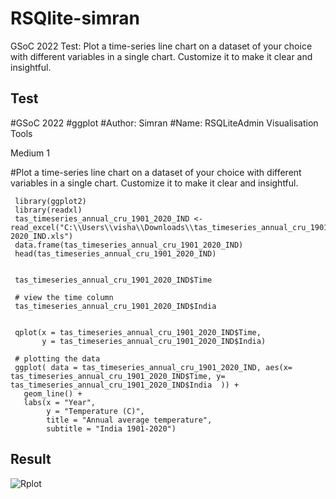 # RSQlite-simran

GSoC 2022
Test: Plot a time-series line chart on a dataset of your choice with different variables in a single chart. Customize it to make it clear and insightful.

## Test
#GSoC 2022
#ggplot
#Author: Simran
#Name: RSQLiteAdmin Visualisation Tools

Medium 1

#Plot a time-series line chart on a dataset of your choice with different variables in a single chart. Customize it to make it clear and insightful.

     
     library(ggplot2)
     library(readxl)
     tas_timeseries_annual_cru_1901_2020_IND <- read_excel("C:\\Users\\visha\\Downloads\\tas_timeseries_annual_cru_1901-2020_IND.xls")
     data.frame(tas_timeseries_annual_cru_1901_2020_IND)
     head(tas_timeseries_annual_cru_1901_2020_IND)
     
     
     tas_timeseries_annual_cru_1901_2020_IND$Time

     # view the time column
     tas_timeseries_annual_cru_1901_2020_IND$India
     
     
     qplot(x = tas_timeseries_annual_cru_1901_2020_IND$Time,
           y = tas_timeseries_annual_cru_1901_2020_IND$India)
     
     # plotting the data
     ggplot( data = tas_timeseries_annual_cru_1901_2020_IND, aes(x= tas_timeseries_annual_cru_1901_2020_IND$Time, y= tas_timeseries_annual_cru_1901_2020_IND$India  )) + 
       geom_line() +
       labs(x = "Year",
            y = "Temperature (C)",
            title = "Annual average temperature",
            subtitle = "India 1901-2020")
     


## Result

![Rplot](https://user-images.githubusercontent.com/101885248/159153006-b7898105-35d9-46e6-954b-92e404e21ad1.png)
